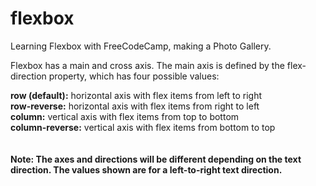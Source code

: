 # flexbox
Learning Flexbox with FreeCodeCamp, making a Photo Gallery. <br>


Flexbox has a main and cross axis. The main axis is defined by the flex-direction property, which has four possible values:

<strong>row (default):</strong> horizontal axis with flex items from left to right <br>
<strong>row-reverse:</strong> horizontal axis with flex items from right to left <br>
<strong>column:</strong> vertical axis with flex items from top to bottom <br>
<strong>column-reverse:</strong> vertical axis with flex items from bottom to top <br> <br> <br>
<strong>Note: The axes and directions will be different depending on the text direction. The values shown are for a left-to-right text direction.</strong> <br>

